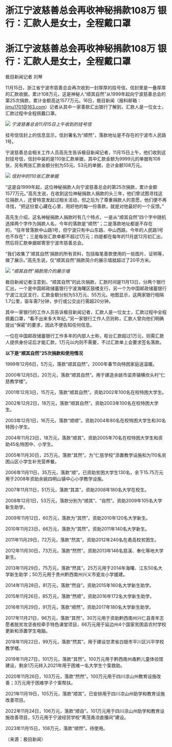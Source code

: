 # 浙江宁波慈善总会再收神秘捐款108万 银行：汇款人是女士，全程戴口罩

# 浙江宁波慈善总会再收神秘捐款108万 银行：汇款人是女士，全程戴口罩

极目新闻记者 刘琴

11月15日，浙江省宁波市慈善总会再次收到一封厚厚的挂号信，信封里是一叠厚厚的汇款收据，累计108万元，这是神秘人“顺其自然”从1999年起向宁波慈善总会的第25次捐款，累计金额高达1577万元。16日，极目新闻（报料邮箱：jimu1701@163.com）记者从其中一家善款汇出银行了解到，汇款人是一位女士，汇款过程中全程佩戴口罩。

![](https://inews.gtimg.com/om_bt/Ox4KUWw20WAFWxTy4ydaelYLgLojPa55-OKjDMYpwLRZkAA/1000)
_宁波慈善总会11月15日上午收到的挂号信_

挂号信信封上的信息显示，信封署名为“顺然”，落款地址是不存在的宁波市人民路1号。

宁波慈善总会相关工作人员高先生告诉极目新闻记者，11月15日上午，他们收到这封挂号信，信封中装的是110张汇款单据，其中汇款金额为9999元的单据有108张，另有两张汇款金额分别为55元、53元的单据，总计金额108万元。

![](https://inews.gtimg.com/om_bt/O-PKrdT03m1ycee3iqrKWmYgd6R6nm5Qcnw83pgO2_NiMAA/1000)
_信封中的110张汇款单据_

“这是自1999年起，这位神秘捐款人向宁波慈善总会的第25次捐款，累计金额1577万元。”高先生说，在收到这位神秘捐款人捐款的头三年，他们曾试图寻找这位捐款人，还曾特意发起过相关活动，但之后为了尊重捐款人的意愿，他们便不再寻找，“把这份爱心藏在心里，用好他的每一份善款，就是对他最好的一个反馈。”

高先生介绍，这名神秘捐款人捐款时有几个特点，一是从“顺其自然”四个字中随机选择两个字作为捐款人名，今年的落款是“顺然”；二是落款地址都是不存在的，“往年曾落款中山路1号，但宁波只有中山东路、中山西路，今年的人民路1号也不存在”；三是每张汇款单都不超过1万元；四是都在每年的11月底12月初汇出，然后将汇款单据邮寄至宁波市慈善总会。

“我们收集了‘顺其自然’捐款的所有资料，包括每笔善款使用的一些图片、证明等，做了展示。”高先生说，仅“顺其自然”捐款简介的展示墙就超过了20平方米。

![](https://inews.gtimg.com/news_bt/OD7AZ34HJglHWNkqHeyrORrRaEEjxr0sRnH-6mTtm321EAA/1000)
_“顺其自然”捐款简介的展示墙_

极目新闻记者注意到，“顺其自然”的此次捐款，汇款时间是11月13日，分两个银行汇出，一个是中国邮政储蓄银行宁波海曙区鼓楼支行，另一个为中国邮政储蓄银行宁波江北区支行，汇款金额分别为53万元、55万元。地图显示，这两家银行相隔1.7公里，驱车需7分钟，步行或公交出行需超20分钟。

其中一家银行的工作人员告诉极目新闻记者，汇款人是一位女士，汇款过程中全程佩戴口罩，“看不出来多大年纪。”另一家银行工作人员则称，汇款人曾向他们明确提出“保密”的要求，因此不便告知任何信息。

一位在中国邮政储蓄银行工作多年的内部人士称，柜台汇款超过1万元，则需汇款人提供身份证后才能汇款，1万元以内则不需要，不过汇款单上会要求签名落款。

**以下是“顺其自然”25次捐款和使用情况**

1999年12月6日，5万元，落款“顺其自然”。2000年春节向特困家庭送温暖。

2000年12月5日，20万元，落款“顺其自然”。用于建造余姚市梁弄镇横坎头村“仁慈教学楼”。

2001年12月3日，15万元，落款“顺其自然”。资助2002年100名在校特困大学生。

2002年12月2日，18万元，落款“顺其自然”。资助2003年100名在校特困大学生。

2003年12月1日，16万元，落款“顺顺”。资助2004年80名在校特困大学生和30名特困小学生。

2004年11月23日，18万元，落款“顺其”。资助2005年70名在校特困大学生和资助45名特困中、小学生。

2005年11月30日，25万元，落款“其然”。为“仁慈学校”添置教学设施和为110名贫困山区小学生补充营养餐。

2006年11月11日，35万元，落款“顺”。已资助贫困大学生130名，余下15.75万元用于2008年资助余姚四明山镇中心小学教学设施。

2007年11月11日，51万元，落款“其其”。资助2008年180名大学在校生。

2008年12月1日，53万元，落款分别为“顺其”、“自然”。资助2009年105名大学新生助学。

2009年11月12日，60万元，落款为“其然”。资助2010年120名大学新生。

2010年11月23日，66万元，落款为“其然”。资助2011年140名大学新生。

2011年11月29日，72万元，落款“然其”。资助2012年240名在甬高校贫困生。

2012年11月30日，73万元，落款“然然”。资助2013年146名慈溪、奉化等地大学新生。

2013年11月29日，75万元，落款“然其”。25万元用于2014年海曙、江东50名大学新生助学；50万元用于贵州黔西南州兴义市瓷龙小学援建。

2014年11月28日，81万元，落款“然自”。资助2015年160名大学新生助学。

2015年11月26日，85万元，落款“然顺”。资助2016年172名大学新生助学。

2016年11月29日，91万元，落款“顺然”。资助2017年180名大学新生助学。

2017年11月21日，96万元，落款“其然”。30万元用于资助黔西南州兴仁县青年志愿者脱贫攻坚夜校牵手特色课堂项目，66万元用于延边州4个国家贫困县农村学校更新和添置学生电脑。

2018年11月22日，99万元，落款“然其”。用于建设甘肃省白银市平川区兴平学校教学楼。

2019年11月27日，101万元，落款“其然”。100万元用于黔西南州甬黔儿童体验馆建设，剩余1万元转入2021年用于困难一名大学生个案救助。

2020年11月26日，103万元，落款“然然”。100万元用于四川凉山州教育设施改善；3万元用于困难学子个案帮扶。

2021年11月19日，105万元，落款“顺其”。已安排用于四川凉山州助学和教育设施改善项目。

2022年11月24日，106万元，落款“顺自”。101万元用于四川凉山州助学和教育设施改善项目，5万元用于宁波经贸学校“菁茂甬凉直播间”建设。

2023年11月15日，108万元，落款“顺然”。待使用。

（来源：极目新闻）

